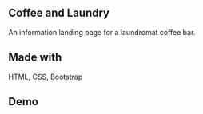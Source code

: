 ## Coffee and Laundry

An information landing page for a laundromat coffee bar. 

## Made with

HTML, CSS, Bootstrap

## Demo

